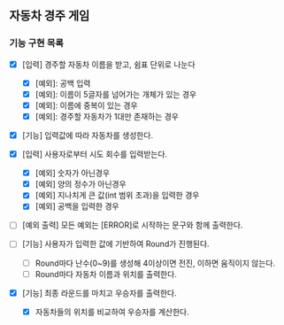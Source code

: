## 자동차 경주 게임

### 기능 구현 목록

- [x] [입력] 경주할 자동차 이름을 받고, 쉼표 단위로 나눈다
  - [x] [예외]: 공백 입력
  - [x] [예외]: 이름이 5글자를 넘어가는 개체가 있는 경우
  - [x] [예외]: 이름에 중복이 있는 경우
  - [x] [예외]: 경주할 자동차가 1대만 존재하는 경우
  
- [x] [기능] 입력값에 따라 자동차를 생성한다.
- [x] [입력] 사용자로부터 시도 회수를 입력받는다.
  - [x] [예외] 숫자가 아닌경우
  - [x] [예외] 양의 정수가 아닌경우
  - [x] [예외] 지나치게 큰 값(int 범위 초과)을 입력한 경우
  - [x] [예외] 공백을 입력한 경우

- [ ] [예외 출력] 모든 예외는 [ERROR]로 시작하는 문구와 함께 출력한다.

- [ ] [기능] 사용자가 입력한 값에 기반하여 Round가 진행된다.
  - [ ] Round마다 난수(0~9)를 생성해 4이상이면 전진, 이하면 움직이지 않는다.
  - [ ] Round마다 자동차 이름과 위치를 출력한다.
  
- [x] [기능] 최종 라운드를 마치고 우승자를 출력한다.
  - [x] 자동차들의 위치를 비교하여 우승자를 계산한다.
